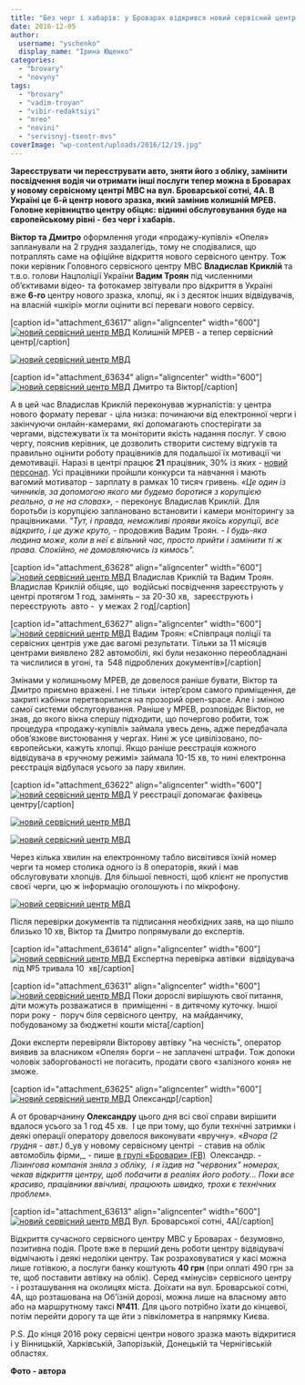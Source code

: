 ```yaml
---
title: "Без черг і хабарів: у Броварах відкрився новий сервісний центр МВС"
date: 2016-12-05
author: 
  username: "yschenko"
  display_name: "Ірина Ющенко"
categories: 
  - "brovary"
  - "novyny"
tags: 
  - "brovary"
  - "vadim-troyan"
  - "vibir-redaktsiyi"
  - "mreo"
  - "novini"
  - "servisnyj-tsentr-mvs"
coverImage: "wp-content/uploads/2016/12/19.jpg"
---
```


**Зареєструвати чи переєструвати авто, зняти його з обліку, замінити посвідчення водія чи отримати інші послуги тепер можна в Броварах у новому сервісному центрі МВС на вул. Броварської сотні, 4А. В Україні це** **6-й центр нового зразка, який замінив колишній МРЕВ.** **Головне керівництво центру обіцяє: віднині обслуговування буде на європейському рівні - без черг і хабарів.**

**Віктор та Дмитро** оформлення угоди «продажу-купівлі» «Опеля» запланували на 2 грудня заздалегідь, тому не сподівалися, що потраплять саме на офіційне відкриття нового сервісного центру. Тож поки керівник Головного сервісного центру МВС **Владислав Криклій** та т.в.о. голови Нацполіції України **Вадим Троян** під численними об’єктивами відео- та фотокамер звітували про відкриття в Україні вже **6-го** центру нового зразка, хлопці, як і з десяток інших відвідувачів, на власній «шкірі» могли оцінити всі переваги нового сервісу.

\[caption id="attachment\_63617" align="aligncenter" width="600"\][![новий сервісний центр МВД](https://mpz.brovary.org/wp-content/uploads/2016/12/5.jpg)](https://mpz.brovary.org/wp-content/uploads/2016/12/5.jpg) Колишній МРЕВ - а тепер сервісний центр\[/caption\]

[![новий сервісний центр МВД](https://mpz.brovary.org/wp-content/uploads/2016/12/9.jpg)](https://mpz.brovary.org/wp-content/uploads/2016/12/9.jpg)

\[caption id="attachment\_63634" align="aligncenter" width="600"\][![новий сервісний центр МВД](https://mpz.brovary.org/wp-content/uploads/2016/12/24.bmp)](https://mpz.brovary.org/wp-content/uploads/2016/12/24.bmp) Дмитро та Віктор\[/caption\]

А в цей час Владислав Криклій переконував журналістів: у центра нового формату переваг - ціла низка: починаючи від електронної черги і закінчуючи онлайн-камерами, які допомагають спостерігати за чергами, відстежувати їх та моніторити якість надання послуг. У свою чергу, пояснив керівник, це дозволить створити систему відгуків та правильно оцінити роботу працівників для подальшої їх мотивації чи демотивації. Наразі в центрі працює **21** працівник, 30% із яких - [новий персонал](https://mpz.brovary.org/zayavky-pryjmayut-24-lypnya-abo-yak-staty-derzhsluzhbovtsem-servisnogo-tsentru-mvs-u-brovarah/). Усі працівники пройшли конкурси та навчання і мають вагомий мотиватор - зарплату в рамках 10 тисяч гривень. _«Це один із чинників, за допомогою якого ми будемо боротися з корупцією реально, а не на словах»,_ - переконує Владислав Криклій. Для боротьби із корупцією заплановано встановити і камери моніторингу за працівниками. _"Тут, і правда, неможливі прояви якоїсь корупції, все відкрито, і це дуже круто,_ - продовжив Вадим Троян. - _І будь-яка людина може, коли в неї є вільний час, просто прийти і замінити ті ж права. Спокійно, не домовляючись із кимось"._

\[caption id="attachment\_63628" align="aligncenter" width="600"\][![новий сервісний центр МВД](https://mpz.brovary.org/wp-content/uploads/2016/12/18.jpg)](https://mpz.brovary.org/wp-content/uploads/2016/12/18.jpg) Владислав Криклій та Вадим Троян. Владислав Криклій обіцяє, що  водійські посвідчення зареєструють у центрі протягом 1 год, замінять – за 20-30 хв,  зареєструють і переєструють  авто -  у межах 2 год\[/caption\]

\[caption id="attachment\_63627" align="aligncenter" width="600"\][![новий сервісний центр МВД](https://mpz.brovary.org/wp-content/uploads/2016/12/17.jpg)](https://mpz.brovary.org/wp-content/uploads/2016/12/17.jpg) Вадим Троян: «Співпраця поліції та сервісних центрів уже дає вагомі результати. Тільки за 11 місяців центрами виявлено 282 автомобілі, які були незаконно переобладнані та числилися в угоні, та  548 підроблених документів»\[/caption\]

Змінами у колишньому МРЕВ, де довелося раніше бувати, Віктор та Дмитро приємно вражені. І не тільки  інтер’єром самого приміщення, де закриті кабінки перетворилися на прозорий open-space. Але і зміною самої системи обслуговування. Раніше у МРЕВ, розповідає Віктор, не знав, до якого вікна спершу підходити, що почергово робити, тож процедура «продажу-купівлі» займала увесь день, адже передбачала обов’язкове вистоювання у чергах. Нині ж усе цивілізовано, по-європейськи, кажуть хлопці. Якщо раніше реєстрація кожного відвідувача в «ручному режимі» займала 10-15 хв, то нині електронна реєстрація відбулася усього за пару хвилин.

\[caption id="attachment\_63622" align="aligncenter" width="600"\][![новий сервісний центр МВД](https://mpz.brovary.org/wp-content/uploads/2016/12/11.jpg)](https://mpz.brovary.org/wp-content/uploads/2016/12/11.jpg) У реєстрації допомагає фахівець центру\[/caption\]

[![новий сервісний центр МВД](https://mpz.brovary.org/wp-content/uploads/2016/12/6.jpg)](https://mpz.brovary.org/wp-content/uploads/2016/12/6.jpg)

[![новий сервісний центр МВД](https://mpz.brovary.org/wp-content/uploads/2016/12/13.jpg)](https://mpz.brovary.org/wp-content/uploads/2016/12/13.jpg)

Через кілька хвилин на електронному табло висвітився їхній номер черги та номер столика одного із 8 операторів, який і мав обслуговувати хлопців. Для більшої певності, щоб клієнт не пропустив своєї черги, цю ж інформацію оголошують і по мікрофону.

[![новий сервісний центр МВД](https://mpz.brovary.org/wp-content/uploads/2016/12/10.jpg)](https://mpz.brovary.org/wp-content/uploads/2016/12/10.jpg)

Після перевірки документів та підписання необхідних заяв, на що пішло близько 10 хв, Віктор та Дмитро попрямували до експертів.

\[caption id="attachment\_63614" align="aligncenter" width="600"\][![новий сервісний центр МВД](https://mpz.brovary.org/wp-content/uploads/2016/12/2.jpg)](https://mpz.brovary.org/wp-content/uploads/2016/12/2.jpg) Експертна перевірка автівки  відвідувача  під №5 тривала 10  хв\[/caption\]

\[caption id="attachment\_63631" align="aligncenter" width="600"\][![новий сервісний центр МВД](https://mpz.brovary.org/wp-content/uploads/2016/12/21.jpg)](https://mpz.brovary.org/wp-content/uploads/2016/12/21.jpg) Поки дорослі вирішують свої питання, діти можуть розважатися в  приміщенні - в дитячому куточку. Іншої пори року -  поруч біля сервісного центру,  на майданчику, побудованому за бюджетні кошти міста\[/caption\]

Доки експерти перевіряли Вікторову автівку "на чесність", оператор виявив за власником «Опеля» борги – не заплачені штрафи. Тож допоки чоловік заборгованості не погасить, продати свого «залізного коня» не зможе.

\[caption id="attachment\_63625" align="aligncenter" width="600"\][![новий сервісний центр МВД](https://mpz.brovary.org/wp-content/uploads/2016/12/15.jpg)](https://mpz.brovary.org/wp-content/uploads/2016/12/15.jpg) Олександр\[/caption\]

А от броварчанину **Олександру** цього дня всі свої справи вирішити вдалося усього за 1 год 45 хв.  І це при тому, що були технічні затримки і деякі операції оператору довелося виконувати «вручну». «_Вчора (2 грудня - авт.)_ б_ув у новому сервісному центрі  - ставив на облік автомобіль фірми,_ - пише [в групі «Бровари» (FB)](https://www.facebook.com/groups/brovary/permalink/1444980778865217/)  Олександр. - _Лізингова компанія зняла з обліку,  і я їздив на "червоних" номерах, чекав відкриття центру, щоб побачити в реаліях його роботу... Поки все красиво, працівники ввічливі, працюють швидко, трохи є технічних проблем»._

\[caption id="attachment\_63613" align="aligncenter" width="600"\][![новий сервісний центр МВД](https://mpz.brovary.org/wp-content/uploads/2016/12/1.jpg)](https://mpz.brovary.org/wp-content/uploads/2016/12/1.jpg) Вул. Броварської сотні, 4А\[/caption\]

Відкриття сучасного сервісного центру МВС у Броварах - безумовно, позитивна подія. Проте вже в перший день роботи центру відвідувачі відмічають і деякі недоліки центру. Так розраховуватися у касі можна лише готівкою, а послуги банку коштують **40 грн** (при оплаті 490 грн за те, щоб поставити автівку на облік). Серед «мінусів» сервісного центру - і розташування на околицях міста. Доїхати на вул. Броварської сотні, 4А, що розташована на Об’їзній дорозі, можна лише на власному авто або на маршрутному таксі **№411**. Для цього потрібно їхати до кінцевої, потім перейти дорогу та ще йти з півкілометра в напрямку Києва.

P.S. До кінця 2016 року сервісні центри нового зразка мають відкритися і у Вінницькій, Харківській, Запорізькій, Донецькій та Чернігівській областях.

**‎Фото - автора**
